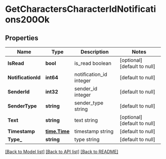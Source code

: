 # GetCharactersCharacterIdNotifications200Ok

## Properties
Name | Type | Description | Notes
------------ | ------------- | ------------- | -------------
**IsRead** | **bool** | is_read boolean | [optional] [default to null]
**NotificationId** | **int64** | notification_id integer | [default to null]
**SenderId** | **int32** | sender_id integer | [default to null]
**SenderType** | **string** | sender_type string | [default to null]
**Text** | **string** | text string | [optional] [default to null]
**Timestamp** | [**time.Time**](time.Time.md) | timestamp string | [default to null]
**Type_** | **string** | type string | [default to null]

[[Back to Model list]](../README.md#documentation-for-models) [[Back to API list]](../README.md#documentation-for-api-endpoints) [[Back to README]](../README.md)

